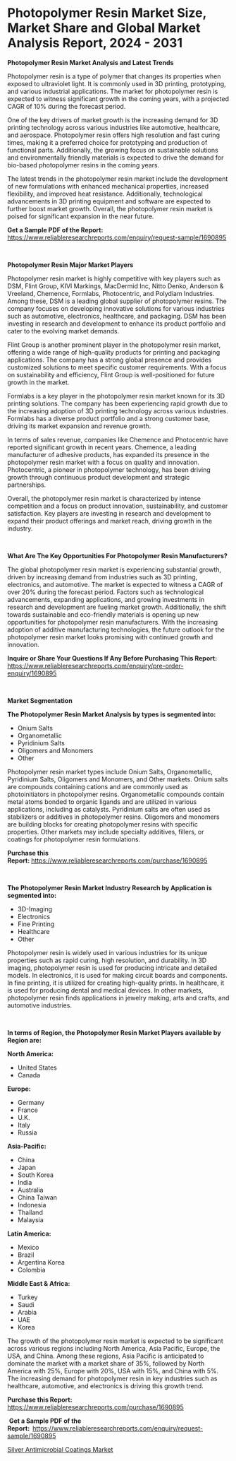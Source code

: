 <p><h1>Photopolymer Resin Market Size, Market Share and Global Market Analysis Report, 2024 - 2031</h1></p><p><strong>Photopolymer Resin Market Analysis and Latest Trends</strong></p>
<p><p>Photopolymer resin is a type of polymer that changes its properties when exposed to ultraviolet light. It is commonly used in 3D printing, prototyping, and various industrial applications. The market for photopolymer resin is expected to witness significant growth in the coming years, with a projected CAGR of 10% during the forecast period.</p><p>One of the key drivers of market growth is the increasing demand for 3D printing technology across various industries like automotive, healthcare, and aerospace. Photopolymer resin offers high resolution and fast curing times, making it a preferred choice for prototyping and production of functional parts. Additionally, the growing focus on sustainable solutions and environmentally friendly materials is expected to drive the demand for bio-based photopolymer resins in the coming years.</p><p>The latest trends in the photopolymer resin market include the development of new formulations with enhanced mechanical properties, increased flexibility, and improved heat resistance. Additionally, technological advancements in 3D printing equipment and software are expected to further boost market growth. Overall, the photopolymer resin market is poised for significant expansion in the near future.</p></p>
<p><strong>Get a Sample PDF of the Report:&nbsp;</strong> <a href="https://www.reliableresearchreports.com/enquiry/request-sample/1690895">https://www.reliableresearchreports.com/enquiry/request-sample/1690895</a></p>
<p>&nbsp;</p>
<p><strong>Photopolymer Resin Major Market Players</strong></p>
<p><p>Photopolymer resin market is highly competitive with key players such as DSM, Flint Group, KIVI Markings, MacDermid Inc, Nitto Denko, Anderson & Vreeland, Chemence, Formlabs, Photocentric, and Polydiam Industries. Among these, DSM is a leading global supplier of photopolymer resins. The company focuses on developing innovative solutions for various industries such as automotive, electronics, healthcare, and packaging. DSM has been investing in research and development to enhance its product portfolio and cater to the evolving market demands.</p><p>Flint Group is another prominent player in the photopolymer resin market, offering a wide range of high-quality products for printing and packaging applications. The company has a strong global presence and provides customized solutions to meet specific customer requirements. With a focus on sustainability and efficiency, Flint Group is well-positioned for future growth in the market.</p><p>Formlabs is a key player in the photopolymer resin market known for its 3D printing solutions. The company has been experiencing rapid growth due to the increasing adoption of 3D printing technology across various industries. Formlabs has a diverse product portfolio and a strong customer base, driving its market expansion and revenue growth.</p><p>In terms of sales revenue, companies like Chemence and Photocentric have reported significant growth in recent years. Chemence, a leading manufacturer of adhesive products, has expanded its presence in the photopolymer resin market with a focus on quality and innovation. Photocentric, a pioneer in photopolymer technology, has been driving growth through continuous product development and strategic partnerships.</p><p>Overall, the photopolymer resin market is characterized by intense competition and a focus on product innovation, sustainability, and customer satisfaction. Key players are investing in research and development to expand their product offerings and market reach, driving growth in the industry.</p></p>
<p>&nbsp;</p>
<p><strong>What Are The Key Opportunities For Photopolymer Resin Manufacturers?</strong></p>
<p><p>The global photopolymer resin market is experiencing substantial growth, driven by increasing demand from industries such as 3D printing, electronics, and automotive. The market is expected to witness a CAGR of over 20% during the forecast period. Factors such as technological advancements, expanding applications, and growing investments in research and development are fueling market growth. Additionally, the shift towards sustainable and eco-friendly materials is opening up new opportunities for photopolymer resin manufacturers. With the increasing adoption of additive manufacturing technologies, the future outlook for the photopolymer resin market looks promising with continued growth and innovation.</p></p>
<p><strong>Inquire or Share Your Questions If Any Before Purchasing This Report:</strong> <a href="https://www.reliableresearchreports.com/enquiry/pre-order-enquiry/1690895">https://www.reliableresearchreports.com/enquiry/pre-order-enquiry/1690895</a></p>
<p>&nbsp;</p>
<p><strong>Market Segmentation</strong></p>
<p><strong>The Photopolymer Resin Market Analysis by types is segmented into:</strong></p>
<p><ul><li>Onium Salts</li><li>Organometallic</li><li>Pyridinium Salts</li><li>Oligomers and Monomers</li><li>Other</li></ul></p>
<p><p>Photopolymer resin market types include Onium Salts, Organometallic, Pyridinium Salts, Oligomers and Monomers, and Other markets. Onium salts are compounds containing cations and are commonly used as photoinitiators in photopolymer resins. Organometallic compounds contain metal atoms bonded to organic ligands and are utilized in various applications, including as catalysts. Pyridinium salts are often used as stabilizers or additives in photopolymer resins. Oligomers and monomers are building blocks for creating photopolymer resins with specific properties. Other markets may include specialty additives, fillers, or coatings for photopolymer resin formulations.</p></p>
<p><strong>Purchase this Report:&nbsp;</strong><a href="https://www.reliableresearchreports.com/purchase/1690895">https://www.reliableresearchreports.com/purchase/1690895</a></p>
<p>&nbsp;</p>
<p><strong>The Photopolymer Resin Market Industry Research by Application is segmented into:</strong></p>
<p><ul><li>3D-Imaging</li><li>Electronics</li><li>Fine Printing</li><li>Healthcare</li><li>Other</li></ul></p>
<p><p>Photopolymer resin is widely used in various industries for its unique properties such as rapid curing, high resolution, and durability. In 3D imaging, photopolymer resin is used for producing intricate and detailed models. In electronics, it is used for making circuit boards and components. In fine printing, it is utilized for creating high-quality prints. In healthcare, it is used for producing dental and medical devices. In other markets, photopolymer resin finds applications in jewelry making, arts and crafts, and automotive industries.</p></p>
<p>&nbsp;</p>
<p><strong>In terms of Region, the Photopolymer Resin Market Players available by Region are:</strong></p>
<p>
    <p> <strong> North America: </strong>
        <ul>
            <li>United States</li>
            <li>Canada</li>
        </ul>
        </p> 
    <p> <strong> Europe: </strong>
        <ul>
            <li>Germany</li>
            <li>France</li>
            <li>U.K.</li>
            <li>Italy</li>
            <li>Russia</li>
        </ul>
        </p> 
    <p> <strong> Asia-Pacific: </strong>
        <ul>
            <li>China</li>
            <li>Japan</li>
            <li>South Korea</li>
            <li>India</li>
            <li>Australia</li>
            <li>China Taiwan</li>
            <li>Indonesia</li>
            <li>Thailand</li>
            <li>Malaysia</li>
        </ul>
        </p> 
    <p> <strong> Latin America: </strong>
        <ul>
            <li>Mexico</li>
            <li>Brazil</li>
            <li>Argentina Korea</li>
            <li>Colombia</li>
        </ul>
        </p> 
    <p> <strong> Middle East & Africa: </strong>
        <ul>
            <li>Turkey</li>
            <li>Saudi</li>
            <li>Arabia</li>
            <li>UAE</li>
            <li>Korea</li>
        </ul>
    </p>
    </p>
<p><p>The growth of the photopolymer resin market is expected to be significant across various regions including North America, Asia Pacific, Europe, the USA, and China. Among these regions, Asia Pacific is anticipated to dominate the market with a market share of 35%, followed by North America with 25%, Europe with 20%, USA with 15%, and China with 5%. The increasing demand for photopolymer resin in key industries such as healthcare, automotive, and electronics is driving this growth trend.</p></p>
<p><strong>Purchase this Report: </strong><a href="https://www.reliableresearchreports.com/purchase/1690895">https://www.reliableresearchreports.com/purchase/1690895</a></p>
<p>&nbsp;<strong>Get a Sample PDF of the Report:&nbsp;&nbsp;</strong><a href="https://www.reliableresearchreports.com/enquiry/request-sample/1690895">https://www.reliableresearchreports.com/enquiry/request-sample/1690895</a></p>
<p><strong></strong></p>
<p><p><a href="https://github.com/danielneavesallisons03mba/Market-Research-Report-List-1/blob/main/silver-antimicrobial-coatings-market.md">Silver Antimicrobial Coatings Market</a></p></p>